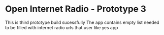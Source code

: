 # Open Internet Radio - Prototype 3

This is third prototype build sucessfully
The app contains empty list needed to be filled with internet radio urls that user like
yes app
